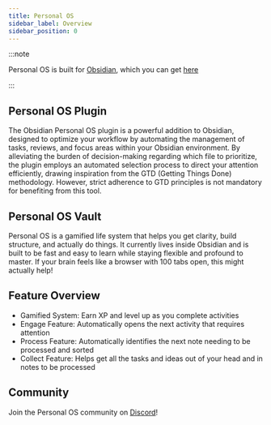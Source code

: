 ```yaml
---
title: Personal OS
sidebar_label: Overview
sidebar_position: 0
---
```


:::note

Personal OS is built for [Obsidian](https://obsidian.md/), which you can get [here](https://obsidian.md/download)

:::

## Personal OS Plugin

The Obsidian Personal OS plugin is a powerful addition to Obsidian, designed to optimize your workflow by automating the management of tasks, reviews, and focus areas within your Obsidian environment. By alleviating the burden of decision-making regarding which file to prioritize, the plugin employs an automated selection process to direct your attention efficiently, drawing inspiration from the GTD (Getting Things Done) methodology. However, strict adherence to GTD principles is not mandatory for benefiting from this tool.

## Personal OS Vault

Personal OS is a gamified life system that helps you get clarity, build structure, and actually do things. 
It currently lives inside Obsidian and is built to be fast and easy to learn while staying flexible and profound to master. 
If your brain feels like a browser with 100 tabs open, this might actually help!

## Feature Overview

- Gamified System: Earn XP and level up as you complete activities
- Engage Feature: Automatically opens the next activity that requires attention
- Process Feature: Automatically identifies the next note needing to be processed and sorted
- Collect Feature: Helps get all the tasks and ideas out of your head and in notes to be processed

## Community

Join the Personal OS community on [Discord](https://discord.gg/pgBrED8a)!
